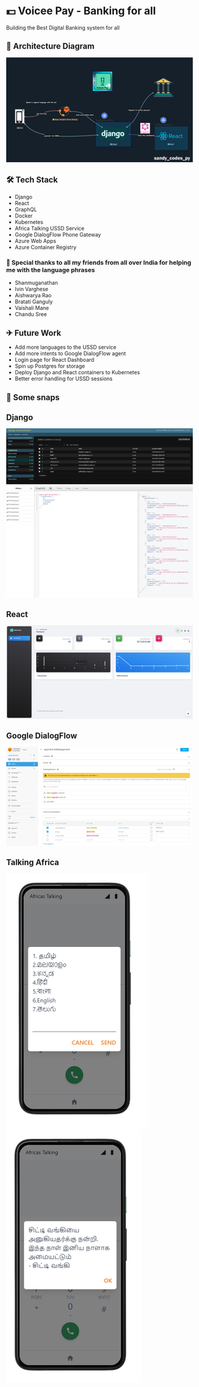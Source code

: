 # 💵 Voicee Pay - Banking for all
Building the Best Digital Banking system for all

## 🧵 Architecture Diagram
![Architecture Diagram](/images/architecture-diagram-flow.png)

## 🛠 Tech Stack
- Django
- React
- GraphQL
- Docker
- Kubernetes
- Africa Talking USSD Service
- Google DialogFlow Phone Gateway
- Azure Web Apps
- Azure Container Registry

### 🙌 Special thanks to all my friends from all over India for helping me with the language phrases
- Shanmuganathan
- Ivin Varghese
- Aishwarya Rao
- Bratati Ganguly
- Vaishali Mane
- Chandu Sree

## ✈ Future Work
- Add more languages to the USSD service
- Add more intents to Google DialogFlow agent
- Login page for React Dashboard
- Spin up Postgres for storage
- Deploy Django and React containers to Kubernetes
- Better error handling for USSD sessions


## 🔦 Some snaps

## Django
![Django Admin Dashboard](/images/admin-customers.png)
![GraphQL View](/images/graphql-dashboard.png)

## React
![React Real-time Dashboard](/images/dashboard-with-data.png)

## Google DialogFlow
![Google DialogFlow Intent view](/images/payment-view.png)

## Talking Africa
![Mobile Simulator](/images/USSD-usage-3.png)
![Mobile Simulator](/images/USSD-usage-result-exit.png)